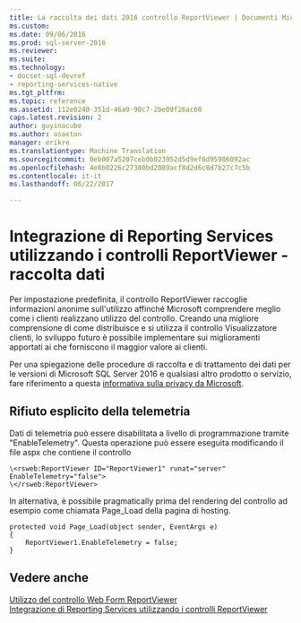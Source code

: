 ```yaml
---
title: La raccolta dei dati 2016 controllo ReportViewer | Documenti Microsoft
ms.custom: 
ms.date: 09/06/2016
ms.prod: sql-server-2016
ms.reviewer: 
ms.suite: 
ms.technology:
- docset-sql-devref
- reporting-services-native
ms.tgt_pltfrm: 
ms.topic: reference
ms.assetid: 112e0240-351d-46a9-98c7-2be09f26ac60
caps.latest.revision: 2
author: guyinacube
ms.author: asaxton
manager: erikre
ms.translationtype: Machine Translation
ms.sourcegitcommit: 0eb007a5207ceb0b023952d5d9ef6d95986092ac
ms.openlocfilehash: 4e8b0226c27380bd2089acf8d2d6c8d7b27c7c5b
ms.contentlocale: it-it
ms.lasthandoff: 06/22/2017

---
```

# <a name="integrating-reporting-services-using-reportviewer-controls---data-collection"></a>Integrazione di Reporting Services utilizzando i controlli ReportViewer - raccolta dati
Per impostazione predefinita, il controllo ReportViewer raccoglie informazioni anonime sull'utilizzo affinché Microsoft comprendere meglio come i clienti realizzano utilizzo del controllo. Creando una migliore comprensione di come distribuisce e si utilizza il controllo Visualizzatore clienti, lo sviluppo futuro è possibile implementare sui miglioramenti apportati ai che forniscono il maggior valore ai clienti.

Per una spiegazione delle procedure di raccolta e di trattamento dei dati per le versioni di Microsoft SQL Server 2016 e qualsiasi altro prodotto o servizio, fare riferimento a questa [informativa sulla privacy da Microsoft](https://www.microsoft.com/EN-US/privacystatement/SQLServer/Default.aspx).

## <a name="opting-out-of-telemetry"></a>Rifiuto esplicito della telemetria

Dati di telemetria può essere disabilitata a livello di programmazione tramite "EnableTelemetry". Questa operazione può essere eseguita modificando il file aspx che contiene il controllo

```
\<rsweb:ReportViewer ID="ReportViewer1" runat="server" EnableTelemetry="false">
\</rsweb:ReportViewer>
```

In alternativa, è possibile pragmatically prima del rendering del controllo ad esempio come chiamata Page_Load della pagina di hosting.
    
```
protected void Page_Load(object sender, EventArgs e)
{
    ReportViewer1.EnableTelemetry = false;
}
```
## <a name="see-also"></a>Vedere anche

[Utilizzo del controllo Web Form ReportViewer](../../reporting-services/application-integration/using-the-webforms-reportviewer-control.md)  
[Integrazione di Reporting Services utilizzando i controlli ReportViewer](../../reporting-services/application-integration/integrating-reporting-services-using-reportviewer-controls.md) 




